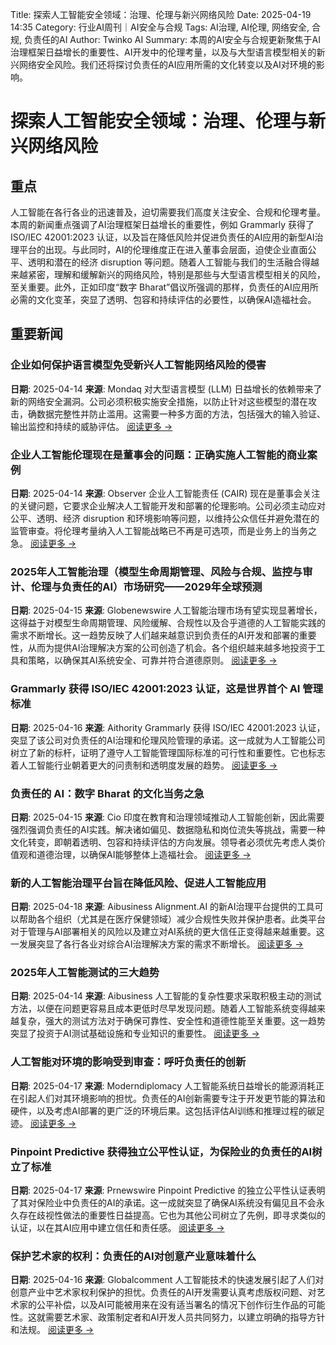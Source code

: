 Title: 探索人工智能安全领域：治理、伦理与新兴网络风险
Date: 2025-04-19 14:35
Category: 行业AI周刊｜AI安全与合规
Tags: AI治理, AI伦理, 网络安全, 合规, 负责任的AI
Author: Twinko AI
Summary: 本周的AI安全与合规更新聚焦于AI治理框架日益增长的重要性、AI开发中的伦理考量，以及与大型语言模型相关的新兴网络安全风险。我们还将探讨负责任的AI应用所需的文化转变以及AI对环境的影响。

# 探索人工智能安全领域：治理、伦理与新兴网络风险

## 重点

人工智能在各行各业的迅速普及，迫切需要我们高度关注安全、合规和伦理考量。本周的新闻重点强调了AI治理框架日益增长的重要性，例如 Grammarly 获得了 ISO/IEC 42001:2023 认证，以及旨在降低风险并促进负责任的AI应用的新型AI治理平台的出现。与此同时，AI的伦理维度正在进入董事会层面，迫使企业直面公平、透明和潜在的经济 disruption 等问题。随着人工智能与我们的生活融合得越来越紧密，理解和缓解新兴的网络风险，特别是那些与大型语言模型相关的风险，至关重要。此外，正如印度“数字 Bharat”倡议所强调的那样，负责任的AI应用所必需的文化变革，突显了透明、包容和持续评估的必要性，以确保AI造福社会。

## 重要新闻

### 企业如何保护语言模型免受新兴人工智能网络风险的侵害

**日期**: 2025-04-14  **来源**: Mondaq
对大型语言模型 (LLM) 日益增长的依赖带来了新的网络安全漏洞。公司必须积极实施安全措施，以防止针对这些模型的潜在攻击，确数据完整性并防止滥用。这需要一种多方面的方法，包括强大的输入验证、输出监控和持续的威胁评估。
[阅读更多 →](https://www.mondaq.com/india/new-technology/1609572/how-companies-can-secure-language-models-against-emerging-ai-cyber-risks)

### 企业人工智能伦理现在是董事会的问题：正确实施人工智能的商业案例

**日期**: 2025-04-14  **来源**: Observer
企业人工智能责任 (CAIR) 现在是董事会关注的关键问题，它要求企业解决人工智能开发和部署的伦理影响。公司必须主动应对公平、透明、经济 disruption 和环境影响等问题，以维持公众信任并避免潜在的监管审查。将伦理考量纳入人工智能战略已不再是可选项，而是业务上的当务之急。
[阅读更多 →](https://observer.com/2025/04/corporate-ai-responsibility-in-2025-how-to-navigate-ai-ethics/)

### 2025年人工智能治理（模型生命周期管理、风险与合规、监控与审计、伦理与负责任的AI）市场研究——2029年全球预测

**日期**: 2025-04-15  **来源**: Globenewswire
人工智能治理市场有望实现显著增长，这得益于对模型生命周期管理、风险缓解、合规性以及合乎道德的人工智能实践的需求不断增长。这一趋势反映了人们越来越意识到负责任的AI开发和部署的重要性，从而为提供AI治理解决方案的公司创造了机会。各个组织越来越多地投资于工具和策略，以确保其AI系统安全、可靠并符合道德原则。
[阅读更多 →](https://www.globenewswire.com/news-release/2025/04/15/3061432/28124/en/AI-Governance-Model-Lifecycle-Management-Risk-Compliance-Monitoring-Auditing-Ethics-Responsible-AI-Market-Research-2025-Global-Forecast-to-2029.html)

### Grammarly 获得 ISO/IEC 42001:2023 认证，这是世界首个 AI 管理标准

**日期**: 2025-04-16  **来源**: Aithority
Grammarly 获得 ISO/IEC 42001:2023 认证，突显了该公司对负责任的AI治理和伦理风险管理的承诺。这一成就为人工智能公司树立了新的标杆，证明了遵守人工智能管理国际标准的可行性和重要性。它也标志着人工智能行业朝着更大的问责制和透明度发展的趋势。
[阅读更多 →](https://aithority.com/machine-learning/grammarly-achieves-iso-iec-420012023-certification-the-worlds-first-ai-management-standard/)

### 负责任的 AI：数字 Bharat 的文化当务之急

**日期**: 2025-04-15  **来源**: Cio
印度在教育和治理领域推动人工智能创新，因此需要强烈强调负责任的AI实践。解决诸如偏见、数据隐私和岗位流失等挑战，需要一种文化转变，即朝着透明、包容和持续评估的方向发展。领导者必须优先考虑人类价值观和道德治理，以确保AI能够整体上造福社会。
[阅读更多 →](https://cio.economictimes.indiatimes.com/news/artificial-intelligence/responsible-ai-the-culture-imperative-for-a-digital-bharat/120304478)

### 新的人工智能治理平台旨在降低风险、促进人工智能应用

**日期**: 2025-04-18  **来源**: Aibusiness
Alignment.AI 的新AI治理平台提供的工具可以帮助各个组织（尤其是在医疗保健领域）减少合规性失败并保护患者。此类平台对于管理与AI部署相关的风险以及建立对AI系统的更大信任正变得越来越重要。这一发展突显了各行各业对综合AI治理解决方案的需求不断增长。
[阅读更多 →](https://aibusiness.com/responsible-ai/new-ai-governance-platform-aims-to-cut-risks-boot-ai-adoption)

### 2025年人工智能测试的三大趋势

**日期**: 2025-04-14  **来源**: Aibusiness
人工智能的复杂性要求采取积极主动的测试方法，以便在问题更容易且成本更低时尽早发现问题。随着人工智能系统变得越来越复杂，强大的测试方法对于确保可靠性、安全性和道德性能至关重要。这一趋势突显了投资于AI测试基础设施和专业知识的重要性。
[阅读更多 →](https://aibusiness.com/responsible-ai/3-trends-in-ai-testing-for-2025)

### 人工智能对环境的影响受到审查：呼吁负责任的创新

**日期**: 2025-04-17  **来源**: Moderndiplomacy
人工智能系统日益增长的能源消耗正在引起人们对其环境影响的担忧。负责任的AI创新需要专注于开发更节能的算法和硬件，以及考虑AI部署的更广泛的环境后果。这包括评估AI训练和推理过程的碳足迹。
[阅读更多 →](https://moderndiplomacy.eu/?p=82979)

### Pinpoint Predictive 获得独立公平性认证，为保险业的负责任的AI树立了标准

**日期**: 2025-04-17  **来源**: Prnewswire
Pinpoint Predictive 的独立公平性认证表明了其对保险业中负责任的AI的承诺。这一成就突显了确保AI系统没有偏见且不会永久存在歧视性做法的重要性日益提高。它也为其他公司树立了先例，即寻求类似的认证，以在其AI应用中建立信任和责任感。
[阅读更多 →](https://www.prnewswire.com/news-releases/pinpoint-predictive-achieves-independent-fairness-certification-setting-the-standard-for-responsible-ai-in-insurance-302430916.html)

### 保护艺术家的权利：负责任的AI对创意产业意味着什么

**日期**: 2025-04-16  **来源**: Globalcomment
人工智能技术的快速发展引起了人们对创意产业中艺术家权利保护的担忧。负责任的AI开发需要认真考虑版权问题、对艺术家的公平补偿，以及AI可能被用来在没有适当署名的情况下创作衍生作品的可能性。这就需要艺术家、政策制定者和AI开发人员共同努力，以建立明确的指导方针和法规。
[阅读更多 →](https://globalcomment.com/protecting-artists-rights-what-responsible-ai-means-for-the-creative-industries/)
